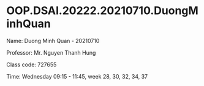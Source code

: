 # OOP.DSAI.20222.20210710.DuongMinhQuan

Name: Duong Minh Quan - 20210710
 
Professor: Mr. Nguyen Thanh Hung

Class code: 727655

Time: Wednesday 09:15 - 11:45, week 28, 30, 32, 34, 37
